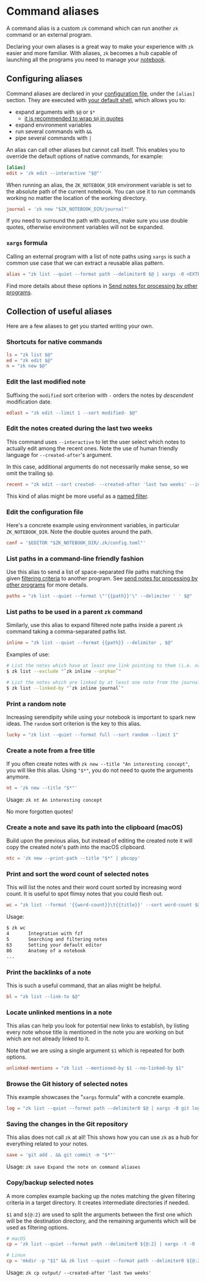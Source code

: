 # Command aliases

A command alias is a custom `zk` command which can run another `zk` command or an external program.

Declaring your own aliases is a great way to make your experience with `zk` easier and more familiar. With aliases, `zk` becomes a hub capable of launching all the programs you need to manage your [notebook](notebook.md).

## Configuring aliases

Command aliases are declared in your [configuration file](config.md), under the `[alias]` section. They are executed with [your default shell](tool-shell.md), which allows you to:

* expand arguments with `$@` or `$*`
    * [it is recommended to wrap `$@` in quotes](https://github.com/mickael-menu/zk/issues/316#issuecomment-1543564168)
* expand environment variables
* run several commands with `&&`
* pipe several commands with `|`

An alias can call other aliases but cannot call itself. This enables you to override the default options of native commands, for example:

```toml
[alias]
edit = 'zk edit --interactive "$@"'
```

When running an alias, the `ZK_NOTEBOOK_DIR` environment variable is set to the absolute path of the current notebook. You can use it to run commands working no matter the location of the working directory.

```toml
journal = 'zk new "$ZK_NOTEBOOK_DIR/journal"'
```

If you need to surround the path with quotes, make sure you use double quotes, otherwise environment variables will not be expanded.

### `xargs` formula

Calling an external program with a list of note paths using `xargs` is such a common use case that we can extract a reusable alias pattern.

```toml
alias = "zk list --quiet --format path --delimiter0 $@ | xargs -0 <EXTERNAL COMMAND>"
```

Find more details about these options in [Send notes for processing by other programs](external-processing.md).

## Collection of useful aliases

Here are a few aliases to get you started writing your own.

### Shortcuts for native commands

```toml
ls = "zk list $@"
ed = "zk edit $@"
n = "zk new $@"
```

### Edit the last modified note

Suffixing the `modified` sort criterion with `-` orders the notes by *descendent* modification date.

```toml
edlast = "zk edit --limit 1 --sort modified- $@"
```

### Edit the notes created during the last two weeks

This command uses `--interactive` to let the user select which notes to actually edit among the recent ones. Note the use of human friendly language for `--created-after`'s argument. 

In this case, additional arguments do not necessarily make sense, so we omit the trailing `$@`.

```toml
recent = "zk edit --sort created- --created-after 'last two weeks' --interactive"
```

This kind of alias might be more useful as a [named filter](config-filter.md).

### Edit the configuration file

Here's a concrete example using environment variables, in particular `ZK_NOTEBOOK_DIR`. Note the double quotes around the path.

```toml
conf = '$EDITOR "$ZK_NOTEBOOK_DIR/.zk/config.toml"'
```

### List paths in a command-line friendly fashion

Use this alias to send a list of space-separated file paths matching the given [filtering criteria](note-filtering.md) to another program. See [send notes for processing by other programs](external-processing.md) for more details.

```toml
paths = "zk list --quiet --format \"'{{path}}'\" --delimiter ' ' $@"
```

### List paths to be used in a parent `zk` command

Similarly, use this alias to expand filtered note paths inside a parent `zk` command taking a comma-separated paths list.

```toml
inline = "zk list --quiet --format {{path}} --delimiter , $@"
```

Examples of use:

```sh
# List the notes which have at least one link pointing to them (i.e. not orphans).
$ zk list --exclude "`zk inline --orphan`"

# List the notes which are linked by at least one note from the journal/ directory.
$ zk list --linked-by "`zk inline journal`"
```

### Print a random note

Increasing serendipity while using your notebook is important to spark new ideas. The `random` sort criterion is the key to this alias.

```toml
lucky = "zk list --quiet --format full --sort random --limit 1"
```

### Create a note from a free title

If you often create notes with `zk new --title "An interesting concept"`, you will like this alias. Using `"$*"`, you do not need to quote the arguments anymore.

```toml
nt = 'zk new --title "$*"'
```

Usage: `zk nt An interesting concept`

No more forgotten quotes!

### Create a note and save its path into the clipboard (macOS)

Build upon the previous alias, but instead of editing the created note it will copy the created note's path into the macOS clipboard.

```toml
ntc = 'zk new --print-path --title "$*" | pbcopy'
```

### Print and sort the word count of selected notes

This will list the notes and their word count sorted by increasing word count. It is useful to spot flimsy notes that you could flesh out.

```toml
wc = "zk list --format '{{word-count}}\t{{title}}' --sort word-count $@"
```

Usage:

```sh
$ zk wc
4       Integration with fzf
5       Searching and filtering notes
63      Setting your default editor
86      Anatomy of a notebook
...
```

### Print the backlinks of a note

This is such a useful command, that an alias might be helpful.

```toml
bl = "zk list --link-to $@"
```

### Locate unlinked mentions in a note

This alias can help you look for potential new links to establish, by listing every note whose title is mentioned in the note you are working on but which are not already linked to it.

Note that we are using a single argument `$1` which is repeated for both options.

```toml
unlinked-mentions = "zk list --mentioned-by $1 --no-linked-by $1"
```

### Browse the Git history of selected notes

This example showcases the "`xargs` formula" with a concrete example.

```toml
log = "zk list --quiet --format path --delimiter0 $@ | xargs -0 git log --patch --"
```

### Saving the changes in the Git repository

This alias does not call `zk` at all! This shows how you can use `zk` as a hub for everything related to your notes.

```toml
save = 'git add . && git commit -m "$*"'
```

Usage: `zk save Expand the note on command aliases`

### Copy/backup selected notes

A more complex example backing up the notes matching the given filtering criteria in a target directory. It creates intermediate directories if needed.

`$1` and `${@:2}` are used to split the arguments between the first one which will be the destination directory, and the remaining arguments which will be used as filtering options.

```toml
# macOS
cp = 'zk list --quiet --format path --delimiter0 ${@:2} | xargs -t -0 -I % ditto "%" "$1/%"'

# Linux
cp = 'mkdir -p "$1" && zk list --quiet --format path --delimiter0 ${@:2} | xargs -t -0 -I % cp --parents "%" "$1"'
```

Usage: `zk cp output/ --created-after 'last two weeks'`

